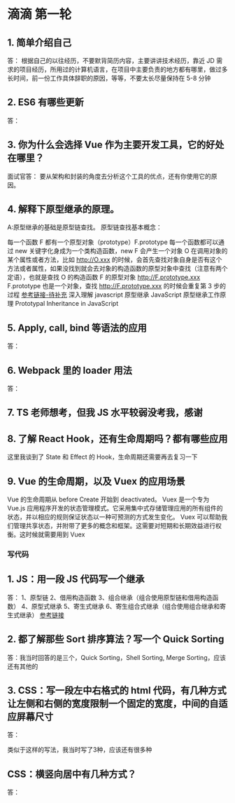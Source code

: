 # 滴滴 第一轮

## 1. 简单介绍自己

答：
根据自己的以往经历，不要默背简历内容，主要讲讲技术经历，靠近 JD 需求的项目经历，所用过的计算机语言，在项目中主要负责的地方都有哪里，做过多长时间，前一份工作具体辞职的原因，等等，不要太长尽量保持在 5-8 分钟

## 2. ES6 有哪些更新

答：

## 3. 你为什么会选择 Vue 作为主要开发工具，它的好处在哪里？

面试官答：
要从架构和封装的角度去分析这个工具的优点，还有你使用它的原因。

## 4. 解释下原型继承的原理。

A:原型继承的基础是原型链查找。 原型链查找基本概念：

每一个函数 F 都有一个原型对象（prototype）F.prototype
每一个函数都可以通过 new 关键字化身成为一个类构造函数，new F 会产生一个对象 O
在调用对象的某个属性或者方法，比如 http://O.xxx 的时候，会首先查找对象自身是否有这个方法或者属性，如果没找到就会去对象的构造函数的原型对象中查找（注意有两个定语），也就是查找 O 的构造函数 F 的原型对象 http://F.prototype.xxx
F.prototype 也是一个对象，查找 http://F.prototype.xxx 的时候会重复第 3 步的过程
[参考链接-待补充]()
深入理解 javascript 原型继承
JavaScript 原型继承工作原理
Prototypal Inheritance in JavaScript

## 5. Apply, call, bind 等语法的应用

答：

## 6. Webpack 里的 loader 用法

答：

## 7. TS 老师想考，但我 JS 水平较弱没考我，感谢

## 8. 了解 React Hook，还有生命周期吗？都有哪些应用

这里我谈到了 State 和 Effect 的 Hook，生命周期还需要再去复习一下

## 9. Vue 的生命周期，以及 Vuex 的应用场景

Vue 的生命周期从 before Create 开始到 deactivated。
Vuex 是一个专为 Vue.js 应用程序开发的状态管理模式。它采用集中式存储管理应用的所有组件的状态，并以相应的规则保证状态以一种可预测的方式发生变化。
Vuex 可以帮助我们管理共享状态，并附带了更多的概念和框架。这需要对短期和长期效益进行权衡。这时候就需要用到 Vuex

### 写代码

## 1. JS：用一段 JS 代码写一个继承

答：
1、原型链
2、借用构造函数
3、组合继承（组合使用原型链和借用构造函数）
4、原型式继承
5、寄生式继承
6、寄生组合式继承（组合使用组合继承和寄生式继承）
[参考链接](https://www.huaweicloud.com/articles/a4e74114bd901aa952606d5d1ce48a58.html)

## 2. 都了解那些 Sort 排序算法？写一个 Quick Sorting

答：我当时回答的是三个，Quick Sorting，Shell Sorting, Merge Sorting，应该还有其他的

## 3. CSS：写一段左中右格式的 html 代码，有几种方式让左侧和右侧的宽度限制一个固定的宽度，中间的自适应屏幕尺寸

答：

<div class="d-flex justify-space-between">
    <div style="width:xx;"></div>
    <div></div>
    <div style="width:xx;"></div>
</div>
类似于这样的写法，我当时写了3种，应该还有很多种

## CSS：横竖向居中有几种方式？

答：
